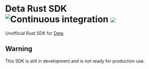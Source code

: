 # Deta Rust SDK &emsp; ![Continuous integration](https://github.com/JorgeMayoral/deta-rust-sdk/workflows/check/badge.svg) [![](https://img.shields.io/crates/v/deta-rust-sdk.svg)](https://crates.io/crates/deta-rust-sdk)

Unofficial Rust SDK for [Deta](https://deta.space/).

## Warning

This SDK is still in development and is not ready for production use.
